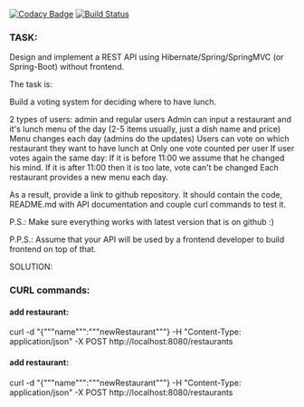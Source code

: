 [![Codacy Badge](https://app.codacy.com/project/badge/Grade/249f5018d21044079b8877f8df3fde59)](https://www.codacy.com/gh/khurry/voting/dashboard?utm_source=github.com&amp;utm_medium=referral&amp;utm_content=khurry/voting&amp;utm_campaign=Badge_Grade)
[![Build Status](https://travis-ci.org/khurry/voting.svg?branch=master)](https://travis-ci.org/khurry/voting)

### TASK:

Design and implement a REST API using Hibernate/Spring/SpringMVC (or Spring-Boot) without frontend.

The task is:

Build a voting system for deciding where to have lunch.

2 types of users: admin and regular users
Admin can input a restaurant and it's lunch menu of the day (2-5 items usually, just a dish name and price)
Menu changes each day (admins do the updates)
Users can vote on which restaurant they want to have lunch at
Only one vote counted per user
If user votes again the same day:
If it is before 11:00 we assume that he changed his mind.
If it is after 11:00 then it is too late, vote can't be changed
Each restaurant provides a new menu each day.

As a result, provide a link to github repository. It should contain the code, README.md with API documentation and couple curl commands to test it.

P.S.: Make sure everything works with latest version that is on github :)

P.P.S.: Assume that your API will be used by a frontend developer to build frontend on top of that.

SOLUTION:


### CURL commands:

#### add restaurant:

curl -d "{"""name""":"""newRestaurant"""} -H "Content-Type: application/json" -X POST http://localhost:8080/restaurants

#### add restaurant:

curl -d "{"""name""":"""newRestaurant"""} -H "Content-Type: application/json" -X POST http://localhost:8080/restaurants

